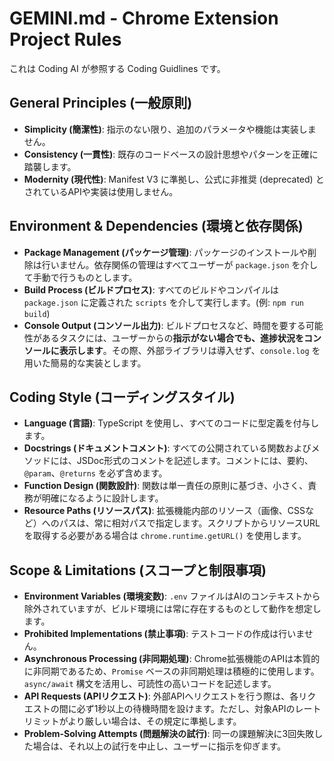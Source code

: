 # GEMINI.md - Chrome Extension Project Rules

これは Coding AI が参照する Coding Guidlines です。

## General Principles (一般原則)

- **Simplicity (簡潔性)**: 指示のない限り、追加のパラメータや機能は実装しません。
- **Consistency (一貫性)**: 既存のコードベースの設計思想やパターンを正確に踏襲します。
- **Modernity (現代性)**: Manifest V3 に準拠し、公式に非推奨 (deprecated) とされているAPIや実装は使用しません。

## Environment & Dependencies (環境と依存関係)

- **Package Management (パッケージ管理)**: パッケージのインストールや削除は行いません。依存関係の管理はすべてユーザーが `package.json` を介して手動で行うものとします。
- **Build Process (ビルドプロセス)**: すべてのビルドやコンパイルは `package.json` に定義された `scripts` を介して実行します。(例: `npm run build`)
- **Console Output (コンソール出力)**: ビルドプロセスなど、時間を要する可能性があるタスクには、ユーザーからの**指示がない場合でも、進捗状況をコンソールに表示します**。その際、外部ライブラリは導入せず、`console.log` を用いた簡易的な実装とします。

## Coding Style (コーディングスタイル)

- **Language (言語)**: TypeScript を使用し、すべてのコードに型定義を付与します。
- **Docstrings (ドキュメントコメント)**: すべての公開されている関数およびメソッドには、JSDoc形式のコメントを記述します。コメントには、要約、`@param`、`@returns` を必ず含めます。
- **Function Design (関数設計)**: 関数は単一責任の原則に基づき、小さく、責務が明確になるように設計します。
- **Resource Paths (リソースパス)**: 拡張機能内部のリソース（画像、CSSなど）へのパスは、常に相対パスで指定します。スクリプトからリソースURLを取得する必要がある場合は `chrome.runtime.getURL()` を使用します。

## Scope & Limitations (スコープと制限事項)

- **Environment Variables (環境変数)**: `.env` ファイルはAIのコンテキストから除外されていますが、ビルド環境には常に存在するものとして動作を想定します。
- **Prohibited Implementations (禁止事項)**: テストコードの作成は行いません。
- **Asynchronous Processing (非同期処理)**: Chrome拡張機能のAPIは本質的に非同期であるため、`Promise` ベースの非同期処理は積極的に使用します。`async/await` 構文を活用し、可読性の高いコードを記述します。
- **API Requests (APIリクエスト)**: 外部APIへリクエストを行う際は、各リクエストの間に必ず1秒以上の待機時間を設けます。ただし、対象APIのレートリミットがより厳しい場合は、その規定に準拠します。
- **Problem-Solving Attempts (問題解決の試行)**: 同一の課題解決に3回失敗した場合は、それ以上の試行を中止し、ユーザーに指示を仰ぎます。
